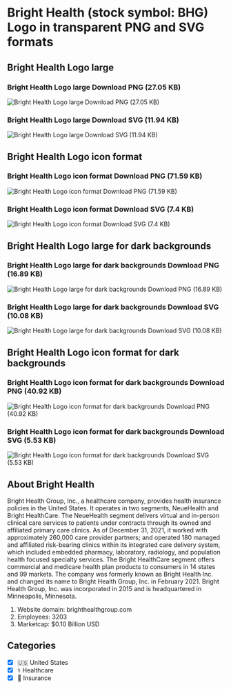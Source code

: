 # Bright Health (stock symbol: BHG) Logo in transparent PNG and SVG formats

## Bright Health Logo large

### Bright Health Logo large Download PNG (27.05 KB)

![Bright Health Logo large Download PNG (27.05 KB)](/img/orig/BHG_BIG-a6ddaea4.png)

### Bright Health Logo large Download SVG (11.94 KB)

![Bright Health Logo large Download SVG (11.94 KB)](/img/orig/BHG_BIG-de61dee7.svg)

## Bright Health Logo icon format

### Bright Health Logo icon format Download PNG (71.59 KB)

![Bright Health Logo icon format Download PNG (71.59 KB)](/img/orig/BHG-63ad97aa.png)

### Bright Health Logo icon format Download SVG (7.4 KB)

![Bright Health Logo icon format Download SVG (7.4 KB)](/img/orig/BHG-68fee748.svg)

## Bright Health Logo large for dark backgrounds

### Bright Health Logo large for dark backgrounds Download PNG (16.89 KB)

![Bright Health Logo large for dark backgrounds Download PNG (16.89 KB)](/img/orig/BHG_BIG.D-d1710716.png)

### Bright Health Logo large for dark backgrounds Download SVG (10.08 KB)

![Bright Health Logo large for dark backgrounds Download SVG (10.08 KB)](/img/orig/BHG_BIG.D-3cc4a4ad.svg)

## Bright Health Logo icon format for dark backgrounds

### Bright Health Logo icon format for dark backgrounds Download PNG (40.92 KB)

![Bright Health Logo icon format for dark backgrounds Download PNG (40.92 KB)](/img/orig/BHG.D-ad7deb0c.png)

### Bright Health Logo icon format for dark backgrounds Download SVG (5.53 KB)

![Bright Health Logo icon format for dark backgrounds Download SVG (5.53 KB)](/img/orig/BHG.D-c715c3d7.svg)

## About Bright Health

Bright Health Group, Inc., a healthcare company, provides health insurance policies in the United States. It operates in two segments, NeueHealth and Bright HealthCare. The NeueHealth segment delivers virtual and in-person clinical care services to patients under contracts through its owned and affiliated primary care clinics. As of December 31, 2021, it worked with approximately 260,000 care provider partners; and operated 180 managed and affiliated risk-bearing clinics within its integrated care delivery system, which included embedded pharmacy, laboratory, radiology, and population health focused specialty services. The Bright HealthCare segment offers commercial and medicare health plan products to consumers in 14 states and 99 markets. The company was formerly known as Bright Health Inc. and changed its name to Bright Health Group, Inc. in February 2021. Bright Health Group, Inc. was incorporated in 2015 and is headquartered in Minneapolis, Minnesota.

1. Website domain: brighthealthgroup.com
2. Employees: 3203
3. Marketcap: $0.10 Billion USD


## Categories
- [x] 🇺🇸 United States
- [x] ⚕️ Healthcare
- [x] 🏦 Insurance
